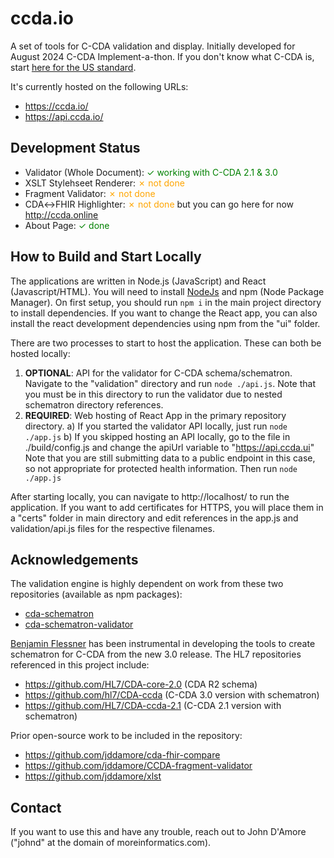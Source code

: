 # ccda.io
A set of tools for C-CDA validation and display. Initially developed for August 2024 C-CDA Implement-a-thon. If you don't know what C-CDA is, start [here for the US standard](https://hl7.org/cda/us/ccda/index.html).

It's currently hosted on the following URLs: 
- https://ccda.io/
- https://api.ccda.io/

## Development Status
- Validator (Whole Document): <span style="color:green">✓ working with C-CDA 2.1 & 3.0</span>
- XSLT Stylehseet Renderer: <span style="color:orange">✗ not done</span>
- Fragment Validator: <span style="color:orange">✗ not done</span>
- CDA↔FHIR Highlighter: <span style="color:orange">✗ not done</span> but you can go here for now http://ccda.online
- About Page: <span style="color:green">✓ done</span>

## How to Build and Start Locally

The applications are written in Node.js (JavaScript) and React (Javascript/HTML). You will need to install [NodeJs](https://nodejs.org/en) and npm (Node Package Manager). On first setup, you should run ```npm i``` in the main project directory to install dependencies. If you want to change the React app, you can also install the react development dependencies using npm from the "ui" folder. 

There are two processes to start to host the application. These can both be hosted locally:

1) **OPTIONAL**: API for the validator for C-CDA schema/schematron. Navigate to the "validation" directory and run ```node ./api.js```. Note that you must be in this directory to run the validator due to nested schematron directory references. 
2) **REQUIRED**: Web hosting of React App in the primary repository directory. 
  a) If you started the validator API locally, just run ```node ./app.js```
  b) If you skipped hosting an API locally, go to the file in ./build/config.js and change the apiUrl variable to "https://api.ccda.ui" Note that you are still submitting data to a public endpoint in this case, so not appropriate for protected health information. Then run ```node ./app.js```

After starting locally, you can navigate to http://localhost/ to run the application. If you want to add certificates for HTTPS, you will place them in a "certs" folder in main directory and edit references in the app.js and validation/api.js files for the respective filenames. 

## Acknowledgements

The validation engine is highly dependent on work from these two repositories (available as npm packages): 

- [cda-schematron](https://www.npmjs.com/package/cda-schematron)
- [cda-schematron-validator](https://www.npmjs.com/package/cda-schematron-validator)

[Benjamin Flessner](https://github.com/benjaminflessner) has been instrumental in developing the tools to create schematron for C-CDA from the new 3.0 release. The HL7 repositories referenced in this project include: 

-   https://github.com/HL7/CDA-core-2.0 (CDA R2 schema)
-   https://github.com/hl7/CDA-ccda (C-CDA 3.0 version with schematron)
-   https://github.com/HL7/CDA-ccda-2.1 (C-CDA 2.1 version with schematron)

Prior open-source work to be included in the repository: 

- https://github.com/jddamore/cda-fhir-compare
- https://github.com/jddamore/CCDA-fragment-validator
- https://github.com/jddamore/xlst

## Contact

If you want to use this and have any trouble, reach out to John D'Amore ("johnd" at the domain of moreinformatics.com).
